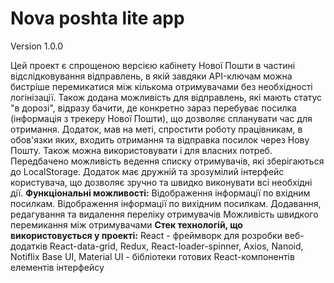 # Nova poshta lite app
  Version 1.0.0 
  
   Цей проект є спрощеною версією кабінету Нової Пошти в частині
відслідковування відправлень, в якій завдяки API-ключам можна бистріше
перемикатися між кількома отримувачами без необхідності логінізації. Також
додана можливість для відправлень, які мають статус "в дорозі", відразу бачити,
де конкретно зараз перебуває посилка (інформація з трекеру Нової Пошти), що
дозволяє спланувати час для отримання. Додаток, мав на меті, спростити роботу
працівникам, в обов'язки яких, входить отримання та відправка посилок через Нову
Пошту. Також можна використовувати і для власних потреб. 
   Передбачено можливість ведення списку отримувачів, які зберігаються до LocalStorage.
Додаток має дружній та зрозумілий інтерфейс користувача, що дозволяє зручно
та швидко виконувати всі необхідні дії. 
   **Функціональні можливості:**
   Відображення інформації по вхідним посилкам. 
   Відображення інформації по вихідним посилкам. 
   Додавання, редагування та видалення переліку отримувачів
   Можливість швидкого перемикання між отримувачами 
   **Стек технологій, що використовується у проекті:** 
   React - фреймворк для розробки веб-додатків
   React-data-grid, Redux, React-loader-spinner, Axios, Nanoid, Notiflix
   Base UI, Material UI - бібліотеки готових React-компонентів елементів інтерфейсу
